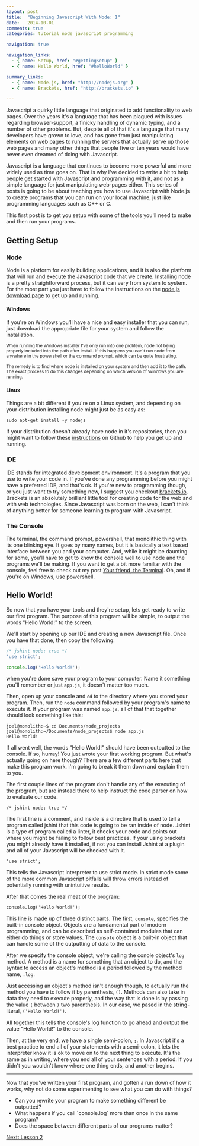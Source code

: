 ```yaml
---
layout: post
title:  "Beginning Javascript With Node: 1"
date:   2014-10-01
comments: true
categories: tutorial node javascript programming

navigation: true

navigation_links:
  - { name: Setup, href: "#gettingSetup" }
  - { name: Hello World, href: "#helloWorld" }

summary_links:
  - { name: Node.js, href: "http://nodejs.org" }
  - { name: Brackets, href: "http://brackets.io" }

---
```


Javascript a quirky little language that originated to add functionality to web
pages. Over the years it's a language that has been plagued with issues
regarding browser-support, a finicky handling of dynamic typing, and a number
of other problems. But, despite all of that it's a language that many developers
have grown to love, and has gone from just manipulating elements on web pages to
running the servers that actually serve up those web pages and many other things
that people five or ten years would have never even dreamed of doing with
Javascript.

Javascript is a language that continues to become more powerful and more widely
used as time goes on. That is why I've decided to write a bit to help people get
started with Javascript and programming with it, and not as a simple language
for just manipulating web-pages either. This series of posts is going to be
about teaching you how to use Javascript with Node.js to create programs that
you can run on your local machine, just like programming languages such as
C++ or C.

This first post is to get you setup with some of the tools you'll need to make
and then run your programs.

<h2 id="gettingSetup">Getting Setup</h2>

<h3 id="node">Node</h3>

Node is a platform for easily building applications, and it is also the platform
that will run and execute the Javascript code that we create. Installing node
is a pretty straightforward process, but it can very from system to system. For
the most part you just have to follow the instructions on the 
[node.js download page](http://nodejs.org/download/) to get up and running.

<h4>Windows</h4>

If you're on Windows you'll have a nice and easy installer that you can run, 
just download the appropriate file for your system and follow the installation.

<small>
When running the Windows installer I've only run into one problem, node not
being properly included into the path after install. If this happens you can't 
run node from anywhere in the powershell or the command prompt, which can be 
quite frustrating.

The remedy is to find where node is installed on your system and then add it to
the path. The exact process to do this changes depending on which version of
Windows you are running.
</small>


<h4>Linux</h4>

Things are a bit different if you're on a Linux system, and depending on your
distribution installing node might just be as easy as:

```
sudo apt-get install -y nodejs
```

If your distribution doesn't already have node in it's repositories, then you
might want to follow these [instructions](https://github.com/joyent/node/wiki/installing-node.js-via-package-manager)
on Github to help you get up and running.


<h3 id="ide">IDE</h3>

IDE stands for integrated development environment. It's a program that you use
to write your code in. If you've done any programming before you might have a
preferred IDE, and that's ok. If you're new to programming though, or you just
want to try something new, I suggest you checkout 
[brackets.io](http://brackets.io). Brackets is an absolutely brilliant little
tool for creating code for the web and with web technologies. Since Javascript
was born on the web, I can't think of anything better for someone learning to
program with Javascript.

<h3 id="terminal">The Console</h3>

The terminal, the command prompt, powershell, that monolithic thing with its one
blinking eye. It goes by many names, but it is basically a text based interface
between you and your computer. And, while it might be daunting for some, you'll
have to get to know the console well to use node and the programs we'll be
making. If you want to get a bit more familiar with the console, feel free to
check out my post 
[Your friend, the Terminal](/2014/1/Your-friend-the-terminal/). Oh, and if
you're on Windows, use powershell.

<h2 id="helloWorld">Hello World!</h2>

So now that you have your tools and they're setup, lets get ready to write our
first program. The purpose of this program will be simple, to output the words
"Hello World!" to the screen.

We'll start by opening up our IDE and creating a new Javascript file. Once you
have that done, then copy the following:

```javascript
/* jshint node: true */
'use strict';

console.log('Hello World!');
```

when you're done save your program to your computer. Name it something you'll
remember or just `app.js`, it doesn't matter too much.

Then, open up your console and `cd` to the directory where you stored your
program. Then, run the `node` command followed by your program's name to execute
it. If your program was named `app.js`, all of that that together should look 
something like this:

```
joel@monolith:~$ cd Documents/node_projects
joel@monolith:~/Documents/node_projects$ node app.js
Hello World!
```

If all went well, the words "Hello World!" should have been outputted to the
console. If so, hurray! You just wrote your first working program. But what's
actually going on here though? There are a few different parts here that make
this program work. I'm going to break it them down and explain them to you.

The first couple lines of the program don't handle any of the executing of the
program, but are instead there to help instruct the code parser on how to
evaluate our code.

```
/* jshint node: true */
```

The first line is a comment, and inside is a directive that is used to tell a
program called jshint that this code is going to be ran inside of node. Jshint
is a type of program called a linter, it checks your code and points out where
you might be failing to follow best practices. If your using brackets you might
already have it installed, if not you can install Jshint at a plugin and all of
your Javascript will be checked with it.

```
'use strict';
```

This tells the Javascript interpreter to use strict mode. In strict mode some of
the more common Javascript pitfalls will throw errors instead of potentially
running with unintuitive results.

After that comes the real meat of the program:

```
console.log('Hello World!');
```

This line is made up of three distinct parts. The first, `console`, specifies
the built-in console object. Objects are a fundamental part of modern
programming, and can be described as self-contained modules that can either do
things or store values. The `console` object is a built-in object that can
handle some of the outputting of data to the console.

After we specify the console object, we're calling the conole object's `log`
method. A method is a name for something that an object to do, and the syntax to
access an object's method is a period followed by the method name, `.log`.

Just accessing an object's method isn't enough though, to actually run the
method you have to follow it by parenthesis, `()`. Methods can also take in data 
they need to execute properly, and the way that is done is by passing the value
`(` between `)` two parenthesis. In our case, we pased in the string-literal,
`('Hello World!')`. 

All together this tells the console's log function to go ahead and output the 
value "Hello World!" to the console.

Then, at the very end, we have a single semi-colon, `;`. In Javascript it's a
best practice to end all of your statements with a semi-colon, it lets the
interpreter know it is ok to move on to the next thing to execute. It's the same
as in writing, where you end all of your sentences with a period. If you didn't
you wouldn't know where one thing ends, and another begins.

---

Now that you've written your first program, and gotten a run down of how it
works, why not do some experimenting to see what you can do with things?

<ul class="list--unordered">
    <li>Can you rewrite your program to make something different be outputted?</li>
    <li>What happens if you call `console.log` more than once in the same program?</li>
    <li>Does the space between different parts of our programs matter?</li>
</ul>

[Next: Lesson 2](/2014/10/Beginning-Javascript-Lesson-Two)
